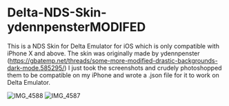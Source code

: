 # Delta-NDS-Skin-ydennpensterMODIFED

This is a NDS Skin for Delta Emulator for iOS which is only compatible with iPhone X and above.
The skin was originally made by ydennpenster (https://gbatemp.net/threads/some-more-modified-drastic-backgrounds-dark-mode.585295/)
I just took the screenshots and crudely photoshopped them to be compatible on my iPhone and wrote a .json file for it to work on Delta Emulator.

![IMG_4588](https://github.com/AngelSChavez/Delta-NDS-Skin-ydennpensterMODIFED/assets/97477527/2f48bbb5-c701-4b0b-813f-94c74bc3bef3)
![IMG_4587](https://github.com/AngelSChavez/Delta-NDS-Skin-ydennpensterMODIFED/assets/97477527/75e0938a-3fcb-4f7d-8471-75b16fcae0e8)
